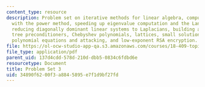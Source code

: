 ```yaml
---
content_type: resource
description: Problem set on iterative methods for linear algebra, computing eigenvalues
  with the power method, speeding up eigenvalue computation and the Lanczos method,
  reducing diagonally dominant linear systems to Laplacians, building augmented spanning
  tree preconditioners, Chebyshev polynomials, lattices, small solutions to modular
  polynomial equations and attacking, and low-exponent RSA encryption.
file: https://ol-ocw-studio-app-qa.s3.amazonaws.com/courses/18-409-topics-in-theoretical-computer-science-an-algorithmists-toolkit-fall-2009/34890f6200f3a8845895e7f1d9bf27fd_MIT18_409F09_ps3.pdf
file_type: application/pdf
parent_uid: 137d4cdd-578d-210d-dbb5-0834c6fdbd6e
resourcetype: Document
title: Problem Set 3
uid: 34890f62-00f3-a884-5895-e7f1d9bf27fd
---
```

